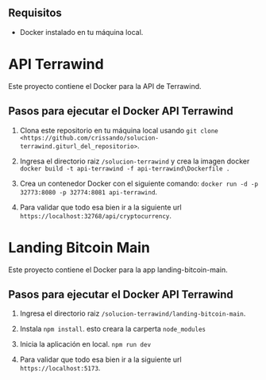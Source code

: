 

## Requisitos

- Docker instalado en tu máquina local.

# API Terrawind

Este proyecto contiene el Docker para la API de Terrawind.

## Pasos para ejecutar el Docker API Terrawind

1. Clona este repositorio en tu máquina local usando `git clone <https://github.com/crissando/solucion-terrawind.giturl_del_repositorio>`.

2. Ingresa el directorio raiz `/solucion-terrawind` y crea la imagen docker `docker build -t api-terrawind -f api-terrawind\Dockerfile .`

3. Crea un contenedor Docker con el siguiente comando: `docker run -d -p 32773:8080 -p 32774:8081 api-terrawind`.

4. Para validar que todo esa bien ir a la siguiente url `https://localhost:32768/api/cryptocurrency`.

# Landing Bitcoin Main

Este proyecto contiene el Docker para la app landing-bitcoin-main.

## Pasos para ejecutar el Docker API Terrawind

1. Ingresa el directorio raiz `/solucion-terrawind/landing-bitcoin-main`.

2. Instala `npm install`. esto creara la carperta `node_modules`

3. Inicia la aplicación en local. `npm run dev`

4. Para validar que todo esa bien ir a la siguiente url `https://localhost:5173`.



